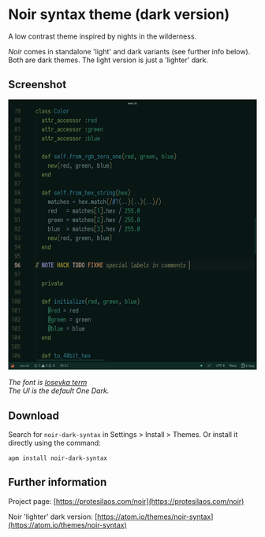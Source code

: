 # Noir syntax theme (dark version)

A low contrast theme inspired by nights in the wilderness.

*Noir* comes in standalone 'light' and dark variants (see further info below). Both are dark themes. The light version is just a 'lighter' dark.

## Screenshot

![noir dark sample screenshot](https://raw.githubusercontent.com/protesilaos/prot16/master/noir/img/noir_dark_sample.png)

*The font is [Iosevka term](https://github.com/be5invis/Iosevka)*  
*The UI is the default One Dark.*

## Download

Search for `noir-dark-syntax` in Settings > Install > Themes. Or install it directly using the command:

```shell
apm install noir-dark-syntax
```

## Further information

Project page: [https://protesilaos.com/noir](https://protesilaos.com/noir)

Noir 'lighter' dark version: [https://atom.io/themes/noir-syntax](https://atom.io/themes/noir-syntax)
